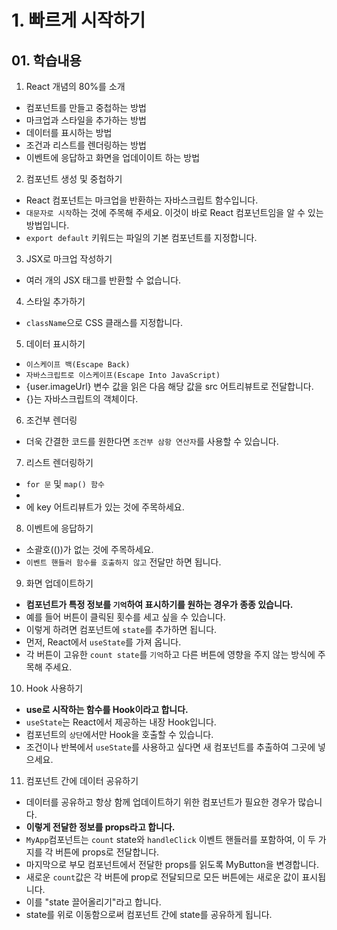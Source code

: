 # 1. 빠르게 시작하기
## 01. 학습내용
1. React 개념의 80%를 소개
  - 컴포넌트를 만들고 중첩하는 방법
  - 마크업과 스타일을 추가하는 방법
  - 데이터를 표시하는 방법
  - 조건과 리스트를 렌더링하는 방법
  - 이벤트에 응답하고 화면을 업데이이트 하는 방법

2. 컴포넌트 생성 및 중첩하기
  - React 컴포넌트는 마크업을 반환하는 자바스크립트 함수입니다.
  - `대문자로 시작`하는 것에 주목해 주세요. 이것이 바로 React 컴포넌트임을 알 수 있는 방법입니다.
  - `export default` 키워드는 파일의 기본 컴포넌트를 지정합니다.

3. JSX로 마크업 작성하기
  - 여러 개의 JSX 태그를 반환할 수 없습니다.

4. 스타일 추가하기
  - `className`으로 CSS 클래스를 지정합니다.

5. 데이터 표시하기
  - `이스케이프 백(Escape Back)`
  - `자바스크립트로 이스케이프(Escape Into JavaScript)`
  - {user.imageUrl} 변수 값을 읽은 다음 해당 값을 src 어트리뷰트로 전달합니다.
  - {}는 자바스크립트의 객체이다.

6. 조건부 렌더링
  - 더욱 간결한 코드를 원한다면 `조건부 삼항 연산자`를 사용할 수 있습니다.

7. 리스트 렌더링하기
  - `for 문` 및 `map() 함수`
  - <li>에 key 어트리뷰트가 있는 것에 주목하세요.

8. 이벤트에 응답하기
  - 소괄호(())가 없는 것에 주목하세요. 
  - `이벤트 핸들러 함수를 호출하지 않고` 전달만 하면 됩니다.

9. 화면 업데이트하기
  - **컴포넌트가 특정 정보를 `기억`하여 표시하기를 원하는 경우가 종종 있습니다.**
  - 예를 들어 버튼이 클릭된 횟수를 세고 싶을 수 있습니다.
  - 이렇게 하려면 컴포넌트에 `state`를 추가하면 됩니다.
  - 먼저, React에서 `useState`를 가져 옵니다.
  - 각 버튼이 고유한 `count state`를 `기억`하고 다른 버튼에 영향을 주지 않는 방식에 주목해 주세요.

10. Hook 사용하기
  - **use로 시작하는 함수를 Hook이라고 합니다.**
  - `useState`는 React에서 제공하는 내장 Hook입니다.
  - 컴포넌트의 `상단`에서만 Hook을 호출할 수 있습니다.
  - 조건이나 반복에서 `useState`를 사용하고 싶다면 새 컴포넌트를 추출하여 그곳에 넣으세요.

11. 컴포넌트 간에 데이터 공유하기
  - 데이터를 공유하고 항상 함께 업데이트하기 위한 컴포넌트가 필요한 경우가 많습니다.
  - **이렇게 전달한 정보를 props라고 합니다.**
  - `MyApp`컴포넌트는 `count` state와 `handleClick` 이벤트 핸들러를 포함하여, 이 두 가지를 각 버튼에 props로 전달합니다.
  - 마지막으로 부모 컴포넌트에서 전달한 props를 읽도록 MyButton을 변경합니다.
  - 새로운 `count`값은 각 버튼에 prop로 전달되므로 모든 버튼에는 새로운 값이 표시됩니다.
  - 이를 "state 끌어올리기"라고 합니다.
  - state를 위로 이동함으로써 컴포넌트 간에 state를 공유하게 됩니다.

